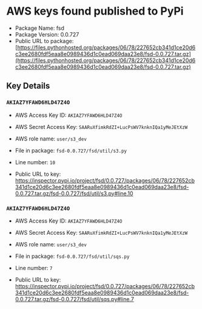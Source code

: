 # AWS keys found published to PyPi

* Package Name: fsd
* Package Version: 0.0.727
* Public URL to package: [https://files.pythonhosted.org/packages/06/78/227652cb341d1ce20d6c3ee2680fdf5eaa8e0989436d1c0ead069daa23e8/fsd-0.0.727.tar.gz](https://files.pythonhosted.org/packages/06/78/227652cb341d1ce20d6c3ee2680fdf5eaa8e0989436d1c0ead069daa23e8/fsd-0.0.727.tar.gz)

## Key Details

### `AKIAZ7YFAWD6HLD47Z4O`

* AWS Access Key ID: `AKIAZ7YFAWD6HLD47Z4O`
* AWS Secret Access Key: `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` 
* AWS role name: `user/s3_dev`
* File in package: `fsd-0.0.727/fsd/util/s3.py`
* Line number: `10`

* Public URL to key: https://inspector.pypi.io/project/fsd/0.0.727/packages/06/78/227652cb341d1ce20d6c3ee2680fdf5eaa8e0989436d1c0ead069daa23e8/fsd-0.0.727.tar.gz/fsd-0.0.727/fsd/util/s3.py#line.10



### `AKIAZ7YFAWD6HLD47Z4O`

* AWS Access Key ID: `AKIAZ7YFAWD6HLD47Z4O`
* AWS Secret Access Key: `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` 
* AWS role name: `user/s3_dev`
* File in package: `fsd-0.0.727/fsd/util/sqs.py`
* Line number: `7`

* Public URL to key: https://inspector.pypi.io/project/fsd/0.0.727/packages/06/78/227652cb341d1ce20d6c3ee2680fdf5eaa8e0989436d1c0ead069daa23e8/fsd-0.0.727.tar.gz/fsd-0.0.727/fsd/util/sqs.py#line.7


